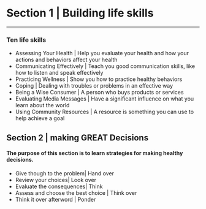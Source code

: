 
# Section 1 | Building life skills
---
### Ten life skills
- Assessing Your Health | Help you evaluate your health and how your actions and behaviors affect your health
- Communicating Effectively | Teach you good communication skills, like how to listen and speak effectively
- Practicing Wellness | Show you how to practice healthy behaviors
- Coping | Dealing with troubles or problems in an effective way
- Being a Wise Consumer | A person who buys products or services
- Evaluating Media Messages | Have a significant influence on what you learn about the world
- Using Community Resources | A resource is something you can use to help achieve a goal

## Section 2 | making GREAT Decisions
#### The purpose of this section is to learn strategies for making healthy decisions.

- Give though to the problem| Hand over
- Review your choices| Look over
- Evaluate the consequences| Think
- Assess and choose the best choice | Think over
- Think it over afterword | Ponder
